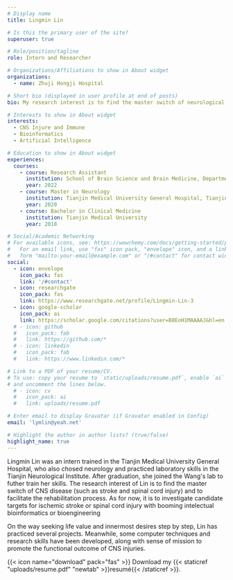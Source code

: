 ```yaml
---
# Display name
title: Lingmin Lin

# Is this the primary user of the site?
superuser: true

# Role/position/tagline
role: Intern and Researcher

# Organizations/Affiliations to show in About widget
organizations:
  - name: Zhuji Hongji Hospital

# Short bio (displayed in user profile at end of posts)
bio: My research interest is to find the master switch of neurological diseases (like stroke, SCI, etc.) and to facilitate the rehabilitation process

# Interests to show in About widget
interests:
  - CNS Injure and Immune
  - Bioinformatics
  - Artificial Intelligence

# Education to show in About widget
experiences:
  courses:
    - course: Research Assistant
      institution: School of Brain Science and Brain Medicine, Department of Rehabilitation Medicine in the First Affiliated Hospital of Zhejiang University
      year: 2022
    - course: Master in Neurology
      institution: Tianjin Medical University General Hospital, Tianjin Neurological Institute
      year: 2020
    - course: Bachelor in Clinical Medicine
      institution: Tianjin Medical University
      year: 2018

# Social/Academic Networking
# For available icons, see: https://wowchemy.com/docs/getting-started/page-builder/#icons
#   For an email link, use "fas" icon pack, "envelope" icon, and a link in the
#   form "mailto:your-email@example.com" or "/#contact" for contact widget.
social:
  - icon: envelope
    icon_pack: fas
    link: '/#contact'
  - icon: researchgate
    icon_pack: fas
    link: https://www.researchgate.net/profile/Lingmin-Lin-3
  - icon: google-scholar 
    icon_pack: ai
    link: https://scholar.google.com/citations?user=B8EoH1MAAAAJ&hl=en
  # - icon: github
  #   icon_pack: fab
  #   link: https://github.com/*
  # - icon: linkedin
  #   icon_pack: fab
  #   link: https://www.linkedin.com/*

# Link to a PDF of your resume/CV.
# To use: copy your resume to `static/uploads/resume.pdf`, enable `ai` icons in `params.toml`,
# and uncomment the lines below.
  # - icon: cv
  #   icon_pack: ai
  #   link: uploads/resume.pdf

# Enter email to display Gravatar (if Gravatar enabled in Config)
email: 'lymlin@yeah.net'

# Highlight the author in author lists? (true/false)
highlight_name: true
---
```


Lingmin Lin was an intern trained in the Tianjin Medical University General Hospital, who also chosed neurology and practiced laboratory skills in the Tianjin Neurological Institute. After graduation, she joined the Wang's lab to futher train her skills. The research interest of Lin is to find the master switch of CNS disease (such as stroke and spinal cord injury) and to facilitate the rehabilitation process. As for now, it is to investigate candidate targets for ischemic stroke or spinal cord injury with booming intelectual bioinformatics or bioengineering

On the way seeking life value and innermost desires step by step, Lin has practiced several projects. Meanwhile, some computer techniques and research skills have been developed, along with sense of mission to promote the functional outcome of CNS injuries.

{{< icon name="download" pack="fas" >}} Download my {{< staticref "uploads/resume.pdf" "newtab" >}}resumé{{< /staticref >}}.
